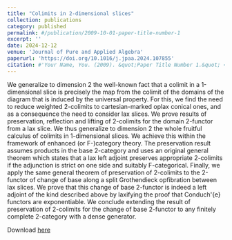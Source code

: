 ```yaml
---
title: "Colimits in 2-dimensional slices"
collection: publications
category: published
permalink: #/publication/2009-10-01-paper-title-number-1
excerpt: ''
date: 2024-12-12
venue: 'Journal of Pure and Applied Algebra'
paperurl: 'https://doi.org/10.1016/j.jpaa.2024.107855'
citation: #'Your Name, You. (2009). &quot;Paper Title Number 1.&quot; <i>Journal 1</i>. 1(1).'
---
```

We generalize to dimension 2 the well-known fact that a colimit in a 1-dimensional slice is precisely the map from the colimit of the domains of the diagram that is induced by the universal property. For this, we find the need to reduce weighted 2-colimits to cartesian-marked oplax conical ones, and as a consequence the need to consider lax slices. We prove results of preservation, reflection and lifting of 2-colimits for the domain 2-functor from a lax slice. We thus generalize to dimension 2 the whole fruitful calculus of colimits in 1-dimensional slices. We achieve this within the framework of enhanced (or F-)category theory. The preservation result assumes products in the base 2-category and uses an original general theorem which states that a lax left adjoint preserves appropriate 2-colimits if the adjunction is strict on one side and suitably F-categorical. Finally, we apply the same general theorem of preservation of 2-colimits to the 2-functor of change of base along a split Grothendieck opfibration between lax slices. We prove that this change of base 2-functor is indeed a left adjoint of the kind described above by laxifying the proof that Conduch\'{e} functors are exponentiable. We conclude extending the result of preservation of 2-colimits for the change of base 2-functor to any finitely complete 2-category with a dense generator.

Download [here](https://doi.org/10.1016/j.jpaa.2024.107855)
